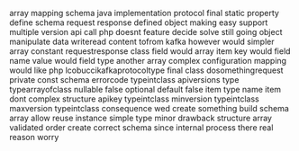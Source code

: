 array mapping schema java implementation protocol final static property define schema request response defined object making easy support multiple version api call php doesnt feature decide solve still going object manipulate data writeread content tofrom kafka however would simpler array constant requestresponse class field would array item key would field name value would field type another array complex configuration mapping would like php lcobuccikafkaprotocoltype final class dosomethingrequest private const schema errorcode typeintclass apiversions type typearrayofclass nullable false optional default false item type name item dont complex structure apikey typeintclass minversion typeintclass maxversion typeintclass consequence wed create something build schema array allow reuse instance simple type minor drawback structure array validated order create correct schema since internal process there real reason worry